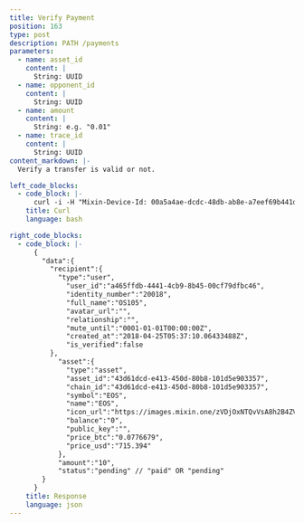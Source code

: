 ```yaml
---
title: Verify Payment
position: 163
type: post
description: PATH /payments
parameters:
  - name: asset_id
    content: |
      String: UUID
  - name: opponent_id
    content: |
      String: UUID
  - name: amount
    content: |
      String: e.g. "0.01"
  - name: trace_id
    content: |
      String: UUID
content_markdown: |-
  Verify a transfer is valid or not.

left_code_blocks:
  - code_block: |-
      curl -i -H "Mixin-Device-Id: 00a5a4ae-dcdc-48db-ab8e-a7eef69b441d" -H "Content-Type: application/json" -H "Authorization: Bearer eyJhbGciOiJSUzUxMiIsInR5cCI6IkpXVCJ9.eyJleHAiOjE1MzMxMTgyMjAsImlhdCI6MTUyNTM0MjIyMCwianRpIjoiNDg2OTU2YzYtMGVjZi00N2RlLTkwODktM2Q2N2VjNzFjNzE0Iiwic2lkIjoiYTM0YzA3YTktNzU1ZC00YjU0LTk0YzUtZTQ1ZTlhMmRkNDNlIiwic2lnIjoiYTMxMTJmYjRjMGFjZTU3MTk1N2YwZWEwODRjZjdlNDIzMGQwYmQzNzA1NDM5MTY2ODlhNzYwYjZlZWNjOTM1ZCIsInVpZCI6IjA2YWVkMWUzLWJkNzctNGE1OS05OTFhLTViYjVhZTZmYmIwOSJ9.xoW_kN-eAJXAdTnbzArXFATGU38yxVyGZA7btDqsIhZut8HNZIBFyZMNBGzHMdy0GaHH-j9_N2ZUjOVKSzQiaiebyVBh5odmPF4OiNuhiAnXgK9OcZbOZyl9gnT7uRbXN_oR-_ti0R3vq3YeLHOWeenQLgroNwcICpdo1S09L-k" "https://api.mixin.one/payments" -XPOST --data '{"amount":"10","asset_id":"43d61dcd-e413-450d-80b8-101d5e903357","opponent_id":"a465ffdb-4441-4cb9-8b45-00cf79dfbc46","trace_id":"99f1f10f-81a0-4887-907f-c5b37f2c1bc8"}'
    title: Curl
    language: bash

right_code_blocks:
  - code_block: |-
      {  
        "data":{  
          "recipient":{  
            "type":"user",
              "user_id":"a465ffdb-4441-4cb9-8b45-00cf79dfbc46",
              "identity_number":"20018",
              "full_name":"OS105",
              "avatar_url":"",
              "relationship":"",
              "mute_until":"0001-01-01T00:00:00Z",
              "created_at":"2018-04-25T05:37:10.06433488Z",
              "is_verified":false
          },
            "asset":{  
              "type":"asset",
              "asset_id":"43d61dcd-e413-450d-80b8-101d5e903357",
              "chain_id":"43d61dcd-e413-450d-80b8-101d5e903357",
              "symbol":"EOS",
              "name":"EOS",
              "icon_url":"https://images.mixin.one/zVDjOxNTQvVsA8h2B4ZVxuHoCF3DJszufYKWpd9duXUSbSapoZadC7_13cnWBqg0EmwmRcKGbJaUpA8wFfpgZA=s128",
              "balance":"0",
              "public_key":"",
              "price_btc":"0.0776679",
              "price_usd":"715.394"
            },
            "amount":"10",
            "status":"pending" // "paid" OR "pending"
        }
      }
    title: Response
    language: json
---
```

